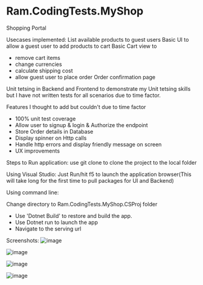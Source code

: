# Ram.CodingTests.MyShop

Shopping Portal

Usecases implemented:
List available products to guest users
Basic UI to allow a guest user to add products to cart
Basic Cart view to 
  - remove cart items 
  - change currencies
  - calculate shipping cost
  - allow guest user to place order
Order confirmation page

Unit tetsing in Backend and Frontend to demonstrate my Unit tetsing skills but I have not written tests for all scenarios due to time factor.


Features I thought to add but couldn't due to time factor
- 100% unit test coverage
- Allow user to signup & login & Authorize the endpoint
- Store Order details in Database
- Display spinner on Http calls
- Handle http errors and display friendly message on screen
- UX improvements

Steps to Run application:
use git clone to clone the project to the local folder

Using Visual Studio:
Just Run/hit f5 to launch the application browser(This will take long for the first time to pull packages for UI and Backend)

Using command line:

Change directory to Ram.CodingTests.MyShop.CSProj folder
- Use 'Dotnet Build' to restore and build the app.
- Use Dotnet run to launch the app
- Navigate to the serving url 


Screenshots:
![image](https://user-images.githubusercontent.com/12745928/171079444-42f54417-5a7f-4187-8b11-2c558ae600e1.png)

![image](https://user-images.githubusercontent.com/12745928/171079484-09671f00-1394-4f0e-8c30-2bd3ffde31d4.png)

![image](https://user-images.githubusercontent.com/12745928/171079538-2896433d-d149-4bec-82f6-d767e8875009.png)

![image](https://user-images.githubusercontent.com/12745928/171079574-18fe17b0-41fe-4943-9dad-6b9989897b26.png)







